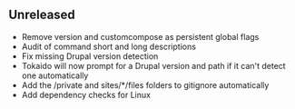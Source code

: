 ## Unreleased

- Remove version and customcompose as persistent global flags
- Audit of command short and long descriptions
- Fix missing Drupal version detection
- Tokaido will now prompt for a Drupal version and path if it can't detect one automatically
- Add the /private and sites/*/files folders to gitignore automatically
- Add dependency checks for Linux